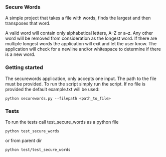 ### Secure Words

A simple project that takes a file with words, finds the largest and then transposes that word.

A valid word will contain only alphabetical letters, A–Z or a–z. Any other word will be removed from consideration as the longest word.
If there are multiple longest words the application will exit and let the user know. The application will check for a newline and/or whitespace to determine if there is a new word.

### Getting started
The securewords application, only accepts one input. The path to the file must be provided.
To run the script simply run the script. If no file is provided the default example.txt will be used:

`python securewords.py --filepath <path_to_file>`

### Tests
To run the tests call test_secure_words as a python file

`python test_secure_words`

or from parent dir

`python test/test_secure_words`
